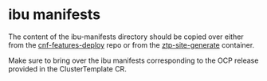 # ibu manifests

The content of the ibu-manifests directory should be copied over either from the [cnf-features-deploy](https://github.com/openshift-kni/cnf-features-deploy/tree/master/ztp/source-crs/ibu) repo
or from the [ztp-site-generate](https://catalog.redhat.com/software/containers/openshift4/ztp-site-generate-rhel8/6154c29fd2c7f84a4d2edca1) container.

Make sure to bring over the ibu manifests corresponding to the OCP release provided in the ClusterTemplate CR.
